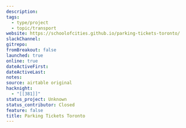 ```yaml
---
description:
tags: 
  - type/project
  - topic/transport
website: https://schoolofcities.github.io/parking-tickets-toronto/
slackChannel:
gitrepo:
fromBreakout: false
launched: true
online: true
dateActiveFirst:
dateActiveLast:
notes:
source: airtable original
hacknight: 
  - "[[381]]"
status_project: Unknown
status_contributor: Closed
feature: false
title: Parking Tickets Toronto
---
```

